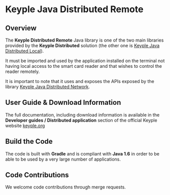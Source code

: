 # Keyple Java Distributed Remote

## Overview

The **Keyple Distributed Remote** Java library is one of the two main libraries provided by the **Keyple Distributed** solution (the other one is [Keyple Java Distributed Local](https://github.com/eclipse/keyple-java-distributed-local)).

It must be imported and used by the application installed on the terminal not having local access to the smart card reader and that wishes to control the reader remotely.

It is important to note that it uses and exposes the APIs exposed by the library [Keyple Java Distributed Network](https://github.com/eclipse/keyple-java-distributed-network).

## User Guide & Download Information

The full documentation, including download information is available in the **Developer guides / Distributed application** section of the official Keyple website [keyple.org](https://keyple.org)

## Build the Code

The code is built with **Gradle** and is compliant with **Java 1.6** in order to be able to be used by a very large number of applications.

## Code Contributions

We welcome code contributions through merge requests.

